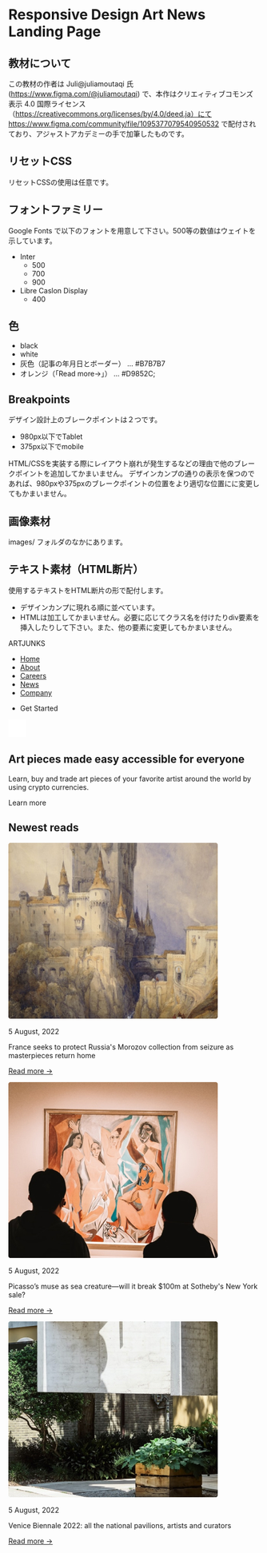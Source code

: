# Responsive Design Art News Landing Page

## 教材について

この教材の作者は Juli@juliamoutaqi 氏(https://www.figma.com/@juliamoutaqi) で、本作はクリエィティブコモンズ 表示 4.0 国際ライセンス（https://creativecommons.org/licenses/by/4.0/deed.ja）にて https://www.figma.com/community/file/1095377079540950532 で配付されており、アジャストアカデミーの手で加筆したものです。

## リセットCSS

リセットCSSの使用は任意です。

## フォントファミリー

Google Fonts で以下のフォントを用意して下さい。500等の数値はウェイトを示しています。

- Inter
	- 500
	- 700
	- 900
- Libre Caslon Display
	- 400

## 色

- black
- white
- 灰色（記事の年月日とボーダー） ... #B7B7B7
- オレンジ（「Read more→」） ... #D9852C;

## Breakpoints

デザイン設計上のブレークポイントは２つです。

- 980px以下でTablet
- 375px以下でmobile

HTML/CSSを実装する際にレイアウト崩れが発生するなどの理由で他のブレークポイントを追加してかまいません。
デザインカンプの通りの表示を保つのであれば、980pxや375pxのブレークポイントの位置をより適切な位置にに変更してもかまいません。

## 画像素材

images/ フォルダのなかにあります。

## テキスト素材（HTML断片）

使用するテキストをHTML断片の形で配付します。
- デザインカンプに現れる順に並べています。
- HTMLは加工してかまいません。必要に応じてクラス名を付けたりdiv要素を挿入したりして下さい。また、他の要素に変更してもかまいません。

<title>Responsive Design Art News Landing Page</title>

ARTJUNKS

<ul>
	<li><a href="">Home</a></li>
	<li><a href="">About</a></li>
	<li><a href="">Careers</a></li>
	<li><a href="">News</a></li>
	<li><a href="">Company</a></li>
	<li><p>Get Started</p></li>
</ul>

<img src="images/Hamburger.svg" width="35" height="35" alt="クリックするとナビゲーションを開きます。">

<h2>Art pieces made easy accessible for everyone</h2>
<p>Learn, buy and trade art pieces of your favorite artist around the world by using crypto currencies.</p>
<p>Learn more</p>

<h2>Newest reads</h2>

<img src="images/thumb1.jpg" alt="">
<p>5 August, 2022</p>
<p>France seeks to protect Russia's Morozov collection from seizure as masterpieces return home</p>
<p><a href="">Read more →</a></p>

<img src="images/thumb2.jpg" alt="">
<p>5 August, 2022</p>
<p>Picasso’s muse as sea creature—will it break $100m at Sotheby's New York sale?</p>
<p><a href="">Read more →</a></p>

<img src="images/thumb3.jpg" alt="">
<p>5 August, 2022</p>
<p>Venice Biennale 2022: all the national pavilions, artists and curators</p>
<p><a href="">Read more →</a></p>

